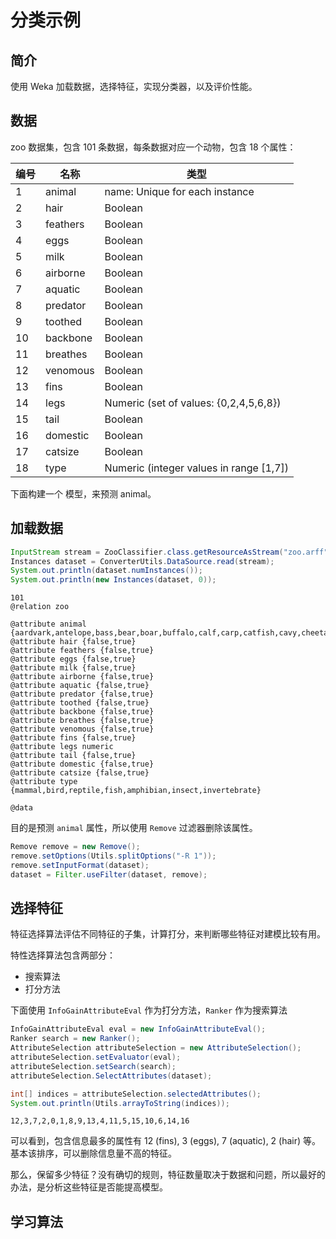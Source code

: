 # 分类示例

## 简介

使用 Weka 加载数据，选择特征，实现分类器，以及评价性能。

## 数据

zoo 数据集，包含 101 条数据，每条数据对应一个动物，包含 18 个属性：

|编号|名称|类型|
|---|---|---|
| 1|animal|name:	Unique for each instance|
| 2|hair		|Boolean|
| 3|feathers	|Boolean|
| 4|eggs		|Boolean|
| 5|milk		|Boolean|
| 6|airborne	|Boolean|
| 7|aquatic		|Boolean|
| 8|predator	|Boolean|
| 9|toothed		|Boolean|
|10|backbone	|Boolean|
|11|breathes	|Boolean|
|12|venomous	|Boolean|
|13|fins		|Boolean|
|14|legs		|Numeric (set of values: {0,2,4,5,6,8})|
|15|tail		|Boolean|
|16|domestic	|Boolean|
|17|catsize		|Boolean|
|18|type		|Numeric (integer values in range [1,7])|

下面构建一个 模型，来预测 animal。

## 加载数据

```java
InputStream stream = ZooClassifier.class.getResourceAsStream("zoo.arff");
Instances dataset = ConverterUtils.DataSource.read(stream);
System.out.println(dataset.numInstances());
System.out.println(new Instances(dataset, 0));
```

```
101
@relation zoo

@attribute animal {aardvark,antelope,bass,bear,boar,buffalo,calf,carp,catfish,cavy,cheetah,chicken,chub,clam,crab,crayfish,crow,deer,dogfish,dolphin,dove,duck,elephant,flamingo,flea,frog,fruitbat,giraffe,girl,gnat,goat,gorilla,gull,haddock,hamster,hare,hawk,herring,honeybee,housefly,kiwi,ladybird,lark,leopard,lion,lobster,lynx,mink,mole,mongoose,moth,newt,octopus,opossum,oryx,ostrich,parakeet,penguin,pheasant,pike,piranha,pitviper,platypus,polecat,pony,porpoise,puma,pussycat,raccoon,reindeer,rhea,scorpion,seahorse,seal,sealion,seasnake,seawasp,skimmer,skua,slowworm,slug,sole,sparrow,squirrel,starfish,stingray,swan,termite,toad,tortoise,tuatara,tuna,vampire,vole,vulture,wallaby,wasp,wolf,worm,wren}
@attribute hair {false,true}
@attribute feathers {false,true}
@attribute eggs {false,true}
@attribute milk {false,true}
@attribute airborne {false,true}
@attribute aquatic {false,true}
@attribute predator {false,true}
@attribute toothed {false,true}
@attribute backbone {false,true}
@attribute breathes {false,true}
@attribute venomous {false,true}
@attribute fins {false,true}
@attribute legs numeric
@attribute tail {false,true}
@attribute domestic {false,true}
@attribute catsize {false,true}
@attribute type {mammal,bird,reptile,fish,amphibian,insect,invertebrate}

@data
```

目的是预测 `animal` 属性，所以使用 `Remove` 过滤器删除该属性。

```java
Remove remove = new Remove();
remove.setOptions(Utils.splitOptions("-R 1"));
remove.setInputFormat(dataset);
dataset = Filter.useFilter(dataset, remove);
```

## 选择特征

特征选择算法评估不同特征的子集，计算打分，来判断哪些特征对建模比较有用。

特性选择算法包含两部分：

- 搜索算法
- 打分方法

下面使用 `InfoGainAttributeEval` 作为打分方法，`Ranker` 作为搜索算法

```java
InfoGainAttributeEval eval = new InfoGainAttributeEval();
Ranker search = new Ranker();
AttributeSelection attributeSelection = new AttributeSelection();
attributeSelection.setEvaluator(eval);
attributeSelection.setSearch(search);
attributeSelection.SelectAttributes(dataset);

int[] indices = attributeSelection.selectedAttributes();
System.out.println(Utils.arrayToString(indices));
```

```
12,3,7,2,0,1,8,9,13,4,11,5,15,10,6,14,16
```

可以看到，包含信息最多的属性有 12 (fins), 3 (eggs), 7 (aquatic), 2 (hair) 等。基本该排序，可以删除信息量不高的特征。

那么，保留多少特征？没有确切的规则，特征数量取决于数据和问题，所以最好的办法，是分析这些特征是否能提高模型。

## 学习算法

